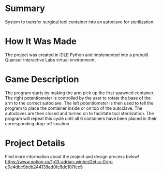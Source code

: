 # Summary
System to transfer surgical tool container into an autoclave for sterilization.

# How It Was Made
The project was created in IDLE Python and implemented into a prebuilt Quanser Interactive Labs virtual environment.

# Game Description
The program starts by making the arm pick up the first spawned container. The right potentiometer is controlled by the user to rotate the base of the arm to the correct autoclave. The left potentiometer is then used to tell the program to place the container inside or on top of the autoclave. The autoclaves are then closed and turned on to facilitate tool sterilization. The program will repeat this cycle until all 6 containers have been placed in their corresponding drop-off location.

# Project Details
Find more information about the project and design process below!
https://www.notion.so/1p13-adrian-winter/Get-a-Grip-e0c4dbc9bdb244138ad0fc8dc107fce5
